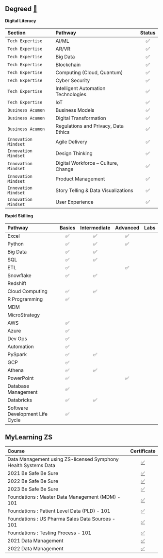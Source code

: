 ## **Degreed** [📍](https://degreed.com/profile/dguser53qmz6d/overview)

**Digital Literacy**

|**Section**|**Pathway**|**Status**|
|:----------|:----------|:--------:|
| `Tech Expertise` | AI/ML | ✅ |
| `Tech Expertise` | AR/VR | ✅ |
| `Tech Expertise` | Big Data | ✅ |
| `Tech Expertise` | Blockchain | ✅ |
| `Tech Expertise` | Computing (Cloud, Quantum) | ✅ |
| `Tech Expertise` | Cyber Security | ✅ |
| `Tech Expertise` | Intelligent Automation Technologies | ✅ |
| `Tech Expertise` | IoT | ✅ |
| `Business Acumen` | Business Models | ✅ |
| `Business Acumen` | Digital Transformation | ✅ |
| `Business Acumen` | Regulations and Privacy, Data Ethics | ✅ |
| `Innovation Mindset` | Agile Delivery | ✅ |
| `Innovation Mindset` | Design Thinking | ✅ |
| `Innovation Mindset` | Digital Workforce – Culture, Change | ✅ |
| `Innovation Mindset` | Product Management | ✅ |
| `Innovation Mindset` | Story Telling & Data Visualizations | ✅ |
| `Innovation Mindset` | User Experience | ✅ |

**Rapid Skilling**

|**Pathway**|**Basics**|**Intermediate**|**Advanced**|**Labs**|
|:----------|:--------:|:--------------:|:----------:|:------:|
| Excel | ✅ | ✅ | ✅ | |
| Python | ✅ | ✅ | ✅ | |
| Big Data | ✅ | ✅ | | |
| SQL | ✅ | ✅ | | |
| ETL | ✅ | | ✅ | |
| Snowflake | ✅ | ✅ | | |
| Redshift | | | | |
| Cloud Computing | ✅ | ✅ | | |
| R Programming | ✅ | | | |
| MDM | | | | |
| MicroStrategy | | | | |
| AWS | ✅ | | | |
| Azure | ✅ | | | |
| Dev Ops | ✅ | | | |
| Automation | ✅ | | | |
| PySpark | ✅ | ✅ | | |
| GCP | ✅ | | | |
| Athena | ✅ | ✅ | | |
| PowerPoint | ✅ | | ✅ | |
| Database Management | ✅ | | |
| Databricks | ✅ | ✅ | | |
| Software Development Life Cycle | ✅ | | | |


## **MyLearning ZS**

|**Course**|**Certificate**|
|:---------|:-------------:|
| Data Management using ZS-licensed Symphony Health Systems Data | [✅](https://github.com/abphilip-work/Certifications/blob/master/ZS/Achievements/Data-Management-SHS.pdf) |
| 2021 Be Safe Be Sure | [✅](https://github.com/abphilip-work/Certifications/blob/master/ZS/Achievements/Be-Safe-Be-Sure-I.pdf) |
| 2022 Be Safe Be Sure | [✅](https://github.com/abphilip-work/Certifications/blob/master/ZS/Achievements/Be-Safe-Be-Sure-II.pdf) |
| 2023 Be Safe Be Sure | [✅](https://github.com/abphilip-work/Certifications/blob/master/ZS/Achievements/Be-Safe-Be-Sure-III.pdf) |
| Foundations : Master Data Management (MDM) - 101 | [✅](https://github.com/abphilip-work/Certifications/blob/master/ZS/Achievements/MDM-101.pdf) |
| Foundations : Patient Level Data (PLD) - 101 | [✅](https://github.com/abphilip-work/Certifications/blob/master/ZS/Achievements/PLD-101.pdf) |
| Foundations : US Pharma Sales Data Sources - 101 | [✅](https://github.com/abphilip-work/Certifications/blob/master/ZS/Achievements/Pharma-Sales-101.pdf) |
| Foundations : Testing Process - 101 | [✅](https://github.com/abphilip-work/Certifications/blob/master/ZS/Achievements/Testing-101.pdf) |
| 2021 Data Management | [✅](https://github.com/abphilip-work/Certifications/blob/master/ZS/Achievements/TPAA-AMA-PDRP-I.pdf) |
| 2022 Data Management | [✅](https://github.com/abphilip-work/Certifications/blob/master/ZS/Achievements/TPAA-AMA-PDRP-II.pdf) |